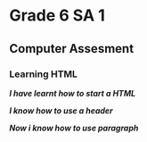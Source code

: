 <!DOCTYPE html>
<html>
  <head>
    <body>
      <h1> Grade 6 SA 1 </h1>
      <h2> Computer Assesment </h2>
      <h3> Learning HTML </h3>
      <p><i><b> I have learnt how to start a HTML </p>
        <p><i> I know how to use a header
      <p><i><b> Now i know how to use paragraph
    </body>
    </html>
